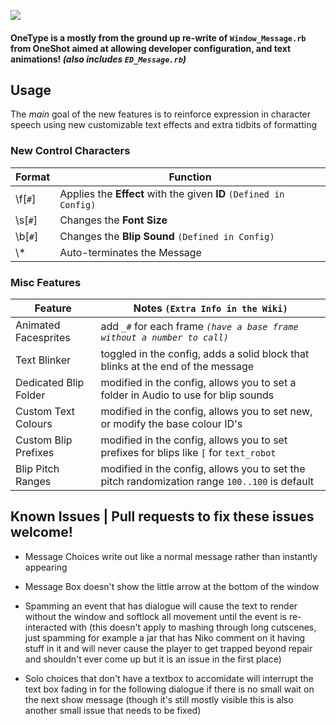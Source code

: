 ![](https://cdn.discordapp.com/attachments/853155888667164692/876975862698881064/OneType.png) 
#### OneType is a mostly from the ground up re-write of `Window_Message.rb` from **OneShot** aimed at allowing developer configuration, and text animations! *(also includes `ED_Message.rb`)*


## Usage

The *main* goal of the new features is to reinforce expression in character speech using new customizable text effects and extra tidbits of formatting


### New Control Characters
Format | Function 
----|--------
 \f[`#`] | Applies the **Effect** with the given **ID** `(Defined in Config)`
 \s[`#`] | Changes the **Font Size**
 \b[`#`] | Changes the **Blip Sound** `(Defined in Config)`
 \\*   | Auto-terminates the Message

### Misc Features

Feature | Notes `(Extra Info in the Wiki)`
------- | ------
Animated Facesprites | add `_#` for each frame _`(have a base frame without a number to call)`_
Text Blinker | toggled in the config, adds a solid block that blinks at the end of the message
Dedicated Blip Folder | modified in the config, allows you to set a folder in Audio to use for blip sounds
Custom Text Colours | modified in the config, allows you to set new, or modify the base colour ID's
Custom Blip Prefixes | modified in the config, allows you to set prefixes for blips like `[` for `text_robot`
Blip Pitch Ranges | modified in the config, allows you to set the pitch randomization range `100..100` is default

## Known Issues | Pull requests to fix these issues welcome!

* Message Choices write out like a normal message rather than instantly appearing

* Message Box doesn't show the little arrow at the bottom of the window

* Spamming an event that has dialogue will cause the text to render without the window and softlock all movement until the event is re-interacted with (this doesn't apply to mashing through long cutscenes, just spamming for example a jar that has Niko comment on it having stuff in it and will never cause the player to get trapped beyond repair and shouldn't ever come up but it is an issue in the first place)

* Solo choices that don't have a textbox to accomidate will interrupt the text box fading in for the following dialogue if there is no small wait on the next show message (though it's still mostly visible this is also another small issue that needs to be fixed)